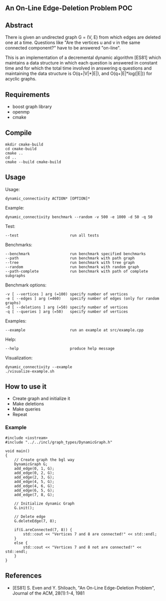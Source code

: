 ## An On-Line Edge-Deletion Problem POC
## Abstract
There is given an undirected graph G = (V, E) from which edges are deleted one at a time. Questions like "Are the vertices u and v in the same connected component?" have to be answered "on-line".

This is an implementation of a decremental dynamic algorithm [ES81] which maintains a data structure in which each question is answered in constant time and for which the total time involved in answering q questions and maintaining the data structure is O(q+|V|*|E|), and O(q+|E|*log(|E|)) for acyclic graphs.

## Requirements
* boost graph library
* openmp
* cmake

## Compile
    
    mkdir cmake-build 
    cd cmake-build 
    cmake ..
    cd ..
    cmake --build cmake-build

## Usage

Usage:

    dynamic_connectivity ACTION* [OPTION]*

Example:

    dynamic_connectivity benchmark --random -v 500 -e 1000 -d 50 -q 50

Test:

    --test                       run all tests

Benchmarks:

    --benchmark                  run benchmark specified benchmarks
    --path                       run benchmark with path graph
    --tree                       run benchmark with tree graph
    --random                     run benchmark with random graph
    --path-complete              run benchmark with path of complete subgraphs

Benchmark options:

    -v [ --vertices ] arg (=100) specify number of vertices
    -e [ --edges ] arg (=460)    specify number of edges (only for random graphs)
    -d [ --deletions ] arg (=50) specify number of vertices
    -q [ --queries ] arg (=50)   specify number of vertices

Examples:

    --example                    run an example at src/example.cpp
    
Help:

    --help                       produce help message

Visualization:

    dynamic_connectivity --example
    ./visualize-example.sh
    
## How to use it

* Create graph and initialize it
* Make deletions
* Make queries
* Repeat

### Example

    #include <iostream>
    #include "../../incl/graph_types/DynamicGraph.h"
    
    void main()
    {
        // Create graph the bgl way
        DynamicGraph G;
        add_edge(0, 1, G);
        add_edge(0, 2, G);
        add_edge(2, 3, G);
        add_edge(4, 5, G);
        add_edge(4, 6, G);
        add_edge(6, 5, G);
        add_edge(7, 8, G);
    
        // Initialize dynamic Graph
        G.init();
    
        // Delete edge
        G.deleteEdge(7, 8);
        
        if(G.areConnected(7, 8)) {
            std::cout << "Vertices 7 and 8 are connected!" << std::endl;
        }
        else {
            std::cout << "Vertices 7 and 8 not are connected!" << std::endl;
        }
    }
    
## References
* [ES81] S. Even and Y. Shiloach, "An On-Line Edge-Deletion Problem", Journal of the ACM, 28(1):1-4, 1981

    
  
  
